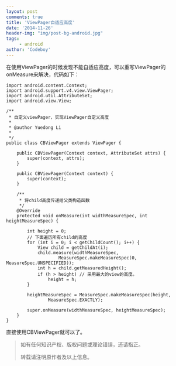 ```yaml
---
layout: post
comments: true
title: 'ViewPager自适应高度'
date: '2014-11-26'
header-img: "img/post-bg-android.jpg"
tags:
     - android
author: 'Codeboy'
---
```


在使用ViewPager的时候发现不能自适应高度，可以重写ViewPager的onMeasure来解决，代码如下：

	import android.content.Context;
	import android.support.v4.view.ViewPager;
	import android.util.AttributeSet;
	import android.view.View;

	/**
	 * 自定义viewPager，实现ViewPager自定义高度 
	 * 
	 * @author Yuedong Li
	 * 
	 */
	public class CBViewPager extends ViewPager {

	    public CBViewPager(Context context, AttributeSet attrs) {
	        super(context, attrs);
	    }

	    public CBViewPager(Context context) {
	        super(context);
	    }

	    /**
	     * 将child高度传递给父类构造函数
	     */
	    @Override
	    protected void onMeasure(int widthMeasureSpec, int heightMeasureSpec) {

	        int height = 0;
	        // 下面遍历所有child的高度
	        for (int i = 0; i < getChildCount(); i++) {
	            View child = getChildAt(i);
	            child.measure(widthMeasureSpec,
	                    MeasureSpec.makeMeasureSpec(0, MeasureSpec.UNSPECIFIED));
	            int h = child.getMeasuredHeight();
	            if (h > height) // 采用最大的view的高度。
	                height = h;
	        }

	        heightMeasureSpec = MeasureSpec.makeMeasureSpec(height,
	                MeasureSpec.EXACTLY);

	        super.onMeasure(widthMeasureSpec, heightMeasureSpec);
	    }
	}

直接使用CBViewPager就可以了。

> 如有任何知识产权、版权问题或理论错误，还请指正。
>
> 转载请注明原作者及以上信息。
